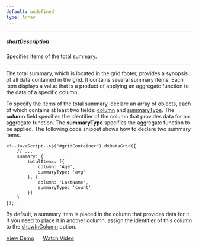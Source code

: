 ```yaml
---
default: undefined
type: Array
---
```

---
##### shortDescription
Specifies items of the total summary.

---
The total summary, which is located in the grid footer, provides a synopsis of all data contained in the grid. It contains several summary items. Each item displays a value that is a product of applying an aggregate function to the data of a specific column.

To specify the items of the total summary, declare an array of objects, each of which contains at least two fields: [column](/api-reference/10%20UI%20Widgets/dxDataGrid/1%20Configuration/summary/totalItems/column.md '/Documentation/ApiReference/UI_Widgets/dxDataGrid/Configuration/summary/totalItems/#column') and [summaryType](/api-reference/10%20UI%20Widgets/dxDataGrid/1%20Configuration/summary/totalItems/summaryType.md '/Documentation/ApiReference/UI_Widgets/dxDataGrid/Configuration/summary/totalItems/#summaryType'). The **column** field specifies the identifier of the column that provides data for an aggregate function. The **summaryType** specifies the aggregate function to be applied. The following code snippet shows how to declare two summary items.

	<!--JavaScript-->$("#gridContainer").dxDataGrid({
		// ...
		summary: {
			totalItems: [{
				column: 'Age',
				summaryType: 'avg'
			}, {
				column: 'LastName',
				summaryType: 'count'
			}]
		}
    });

By default, a summary item is placed in the column that provides data for it. If you need to place it in another column, assign the identifier of this column to the [showInColumn](/api-reference/10%20UI%20Widgets/dxDataGrid/1%20Configuration/summary/totalItems/showInColumn.md '/Documentation/ApiReference/UI_Widgets/dxDataGrid/Configuration/summary/totalItems/#showInColumn') option.

<a href="http://js.devexpress.com/Demos/WidgetsGallery/#demo/datagridgriddatasummariesgridtotals/" class="button orange small fix-width-155" style="margin-right: 20px;" target="_blank">View Demo</a>
<a href="https://www.youtube.com/watch?v=Ru43cnfrqGM&index=40&list=PL8h4jt35t1wjGvgflbHEH_e3b23AA30-z" class="button orange small fix-width-155" target="_blank">Watch Video</a>